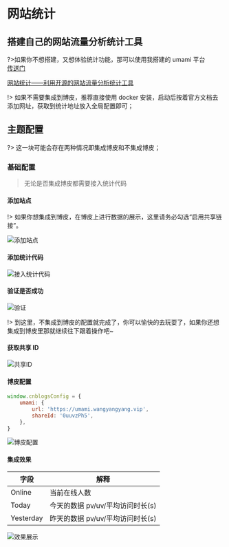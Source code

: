 # 网站统计

## 搭建自己的网站流量分析统计工具

?>如果你不想搭建，又想体验统计功能，那可以使用我搭建的 umami 平台 <br /> [传送门](https://umami.oyo.cool/)

[网站统计——利用开源的网站流量分析统计工具](https://www.cnblogs.com/wangyang0210/p/16504237.html)

!> 如果不需要集成到博皮，推荐直接使用 docker 安装，启动后按着官方文档去添加网址，获取到统计地址放入全局配置即可；

## 主题配置

?> 这一块可能会存在两种情况即集成博皮和不集成博皮；

### 基础配置

> 无论是否集成博皮都需要接入统计代码

#### 添加站点

!> 如果你想集成到博皮，在博皮上进行数据的展示，这里请务必勾选“启用共享链接”。

![添加站点](https://cdn.jsdelivr.net/gh/wangyang0210/pic/imgs/project/easybe/2.gif)

#### 添加统计代码

![接入统计代码](https://cdn.jsdelivr.net/gh/wangyang0210/pic/imgs/project/easybe/3.gif)

#### 验证是否成功

![验证](https://cdn.jsdelivr.net/gh/wangyang0210/pic/imgs/project/easybe/4.gif)

!> 到这里，不集成到博皮的配置就完成了，你可以愉快的去玩耍了，如果你还想集成到博皮里那就继续往下跟着操作吧~

#### 获取共享 ID

![共享ID](https://cdn.jsdelivr.net/gh/wangyang0210/pic/imgs/project/easybe/5.gif)

#### 博皮配置

```js
window.cnblogsConfig = {
    umami: {
        url: 'https://umami.wangyangyang.vip',
        shareId: '0uuvzPh5',
    },
}
```

![博皮配置](https://cdn.jsdelivr.net/gh/wangyang0210/pic/imgs/project/easybe/6.gif)

#### 集成效果

| 字段      | 解释                             |
| --------- | -------------------------------- |
| Online    | 当前在线人数                     |
| Today     | 今天的数据 pv/uv/平均访问时长(s) |
| Yesterday | 昨天的数据 pv/uv/平均访问时长(s) |

![效果展示](https://cdn.jsdelivr.net/gh/wangyang0210/pic/imgs/project/easybe/20230414185822.png)
